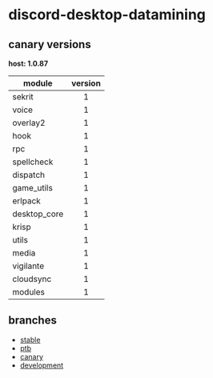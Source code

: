 # discord-desktop-datamining

## canary versions

**host: 1.0.87**

| module | version |
| ------ | :-----: |
| sekrit | 1 |
| voice | 1 |
| overlay2 | 1 |
| hook | 1 |
| rpc | 1 |
| spellcheck | 1 |
| dispatch | 1 |
| game_utils | 1 |
| erlpack | 1 |
| desktop_core | 1 |
| krisp | 1 |
| utils | 1 |
| media | 1 |
| vigilante | 1 |
| cloudsync | 1 |
| modules | 1 |

## branches

- [stable](https://github.com/OpenAsar/discord-desktop-datamining/tree/stable)
- [ptb](https://github.com/OpenAsar/discord-desktop-datamining/tree/ptb)
- [canary](https://github.com/OpenAsar/discord-desktop-datamining/tree/canary)
- [development](https://github.com/OpenAsar/discord-desktop-datamining/tree/development)